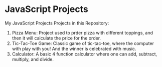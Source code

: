 # JavaScript Projects
 My JavaScript Projects
Projects in this Repository:
1) Pizza Menu: Project used to prder pizza with different toppings, and then it will calculate the price for the order.
2) Tic-Tac-Toe Game: Classic game of tic-tac-toe, where the computer with play with you! And the winner is celebrated with music.
3) Calculator: A basic 4 function calculator where one can add, subtract, multiply, and divide.
